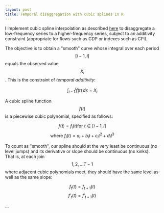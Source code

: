 ```yaml
---
layout: post
title: Temporal disaggregation with cubic splines in R
---
```



I implement cubic spline interpolation as described [here](http://www.ons.gov.uk/ons/guide-method/user-guidance/index-of-services/index-of-services-annex-c--the-cubic-spline-interpolation-method.pdf) to disaggregate a low-frequency series to a higher-frequency series, subject to an additivity constraint (appropriate for flows such as GDP or indexes such as CPI).


The objective is to obtain a "smooth" curve whose integral over each period $$ [i−1,i] $$ equals the observed value $$ X_i $$. This is the constraint of _temporal additivity_:

$$ \int_{i-1}^{i} f(t) \,dx = X_i $$

A cubic spline function $$ f(t) $$ is a piecewise cubic polynomial, specified as follows:

$$ f(t) = f_i(t) \text{for } t \in [i-1, i] $$
$$ \text{where }f_i(t) = a_i + b_i t + c_i t^2 + d_i t^3 $$

To count as "smooth", our spline should at the very least be continuous (no level jumps) and its derivative or slope should be continuous (no kinks). That is, at each join $$ 1, 2, ... T−1 $$ where adjacent cubic polynomials meet, they should have the same level as well as the same slope:

$$ f_t(t) = f_{t+1}(t) $$
$$ f'_t(t) = f'_{t+1}(t) $$

...

